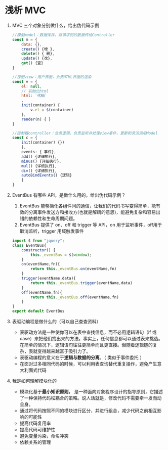 # 浅析 MVC

1. MVC 三个对象分别做什么，给出伪代码示例

   ```javascript
   //模型model：数据保存，将请求到的数据传给Controller
   const m = {
       data: {},
       create() {增 },
       delete() { 删},
       update() {改},
       get() {查}
   }
   ```

   ```javascript
   //视图view：用户界面，负责HTML界面的渲染
   const v = {
       el: null,
       // 初始化html
       html: `代码`
       ,
       init(container) {
           v.el = $(container)
       },
       render(n) { }
   }
   ```

   ```javascript
   //控制器controller：业务逻辑，负责监听并处理view事件，更新和灵活调用Model
   const c = {
       init(container) {})
       }, 
       events: { 事件}, 
       add() {详细执行},
       minus() {详细执行},
       mul() {详细执行},
       div() {详细执行},
       autoBindEvents() {逻辑}
       }
   }
   ```

2. EventBus 有哪些 API，是做什么用的，给出伪代码示例？

   1. EventBus 能够简化各组件间的通信，让我们的代码书写变得简单，能有效的分离事件发送方和接收方(也就是解耦的意思)，能避免复杂和容易出错的依赖性和生命周期问题。
   2. EventBus 提供了 on、off 和 trigger 等 API，on 用于监听事件，off用于取消监听，trigger 用域触发事件

   ```javascript
   import $ from "jquery";
   class EventBus{
       constructor() {
           this._eventBus = $(window);
       }
       on(eventName,fn){
           return this._eventBus.on(eventName,fn)
       }
       trigger(eventName,data){
           return this._eventBus.trigger(eventName,data)
       }
       off(eventName,fn){
           return this._eventBus.off(eventName,fn)
       }
   }
   export default EventBus
   ```

3. 表驱动编程是做什么的（可以自己查查资料）

   - 表驱动方法是一种使你可以在表中查找信息，而不必用逻辑语句（if 或 case）来把他们找出来的方法。事实上，任何信息都可以通过表来挑选。在简单的情况下，逻辑语句往往更简单而且更直接。但随着逻辑链的复杂，表就变得越来越富于吸引力了。
   - 表驱动编程的意义在于**逻辑与数据的分离**。（ 类似于事件委托 ）
   - 在面对过多相同代码的时候，可以利用表查询替代重复操作，避免产生意大利面式代码

4. 我是如何理解模块化的

   - 模块化基于**最小知识原则**， 是一种面向对象程序设计的指导原则，它描述了一种保持代码松耦合的策略。说人话就是，修改代码不需要牵一发而动全身。
   - 通过将代码按照不同的模块进行区分，并进行组合，减少代码之前相互影响的可能性
   - 提高代码复用率
   - 提高代码可维护性
   - 避免变量污染，命名冲突
   - 依赖关系的管理

